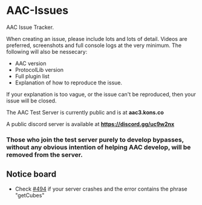 # AAC-Issues
AAC Issue Tracker. 

When creating an issue, please include lots and lots of detail. Videos are preferred, screenshots and full console logs at the very minimum. The following will also be nessecary:
- AAC version
- ProtocolLib version
- Full plugin list
- Explanation of how to reproduce the issue.

If your explanation is too vague, or the issue can't be reproduced, then your issue will be closed.

The AAC Test Server is currently public and is at **aac3.kons.co**

A public discord server is available at **https://discord.gg/uc9w2nx**

### Those who join the test server purely to develop bypasses, without any obvious intention of helping AAC develop, will be removed from the server.

## Notice board
- Check [#494](https://github.com/konsolas/AAC-Issues/issues/494) if your server crashes and the error contains the phrase "getCubes"
